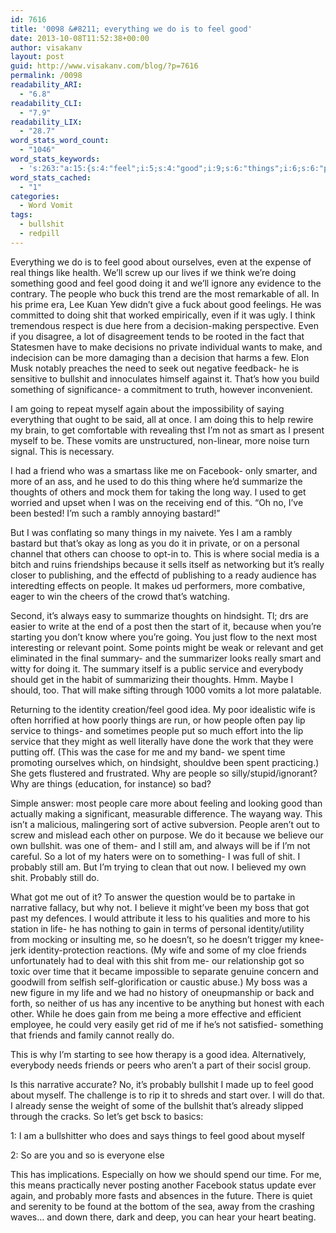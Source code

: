 ```yaml
---
id: 7616
title: '0098 &#8211; everything we do is to feel good'
date: 2013-10-08T11:52:38+00:00
author: visakanv
layout: post
guid: http://www.visakanv.com/blog/?p=7616
permalink: /0098
readability_ARI:
  - "6.8"
readability_CLI:
  - "7.9"
readability_LIX:
  - "28.7"
word_stats_word_count:
  - "1046"
word_stats_keywords:
  - 's:263:"a:15:{s:4:"feel";i:5;s:4:"good";i:9;s:6:"things";i:6;s:6:"people";i:7;s:4:"shit";i:4;s:4:"make";i:3;s:8:"bullshit";i:4;s:8:"thoughts";i:3;s:7:"because";i:3;s:6:"really";i:3;s:7:"service";i:3;s:8:"identity";i:3;s:4:"time";i:3;s:8:"probably";i:4;s:7:"friends";i:3;}";'
word_stats_cached:
  - "1"
categories:
  - Word Vomit
tags:
  - bullshit
  - redpill
---
```

Everything we do is to feel good about ourselves, even at the expense of real things like health. We&#8217;ll screw up our lives if we think we&#8217;re doing something good and feel good doing it and we&#8217;ll ignore any evidence to the contrary. The people who buck this trend are the most remarkable of all. In his prime era, Lee Kuan Yew didn&#8217;t give a fuck about good feelings. He was committed to doing shit that worked empirically, even if it was ugly. I think tremendous respect is due here from a decision-making perspective. Even if you disagree, a lot of disagreement tends to be rooted in the fact that Statesmen have to make decisions no private individual wants to make, and indecision can be more damaging than a decision that harms a few. Elon Musk notably preaches the need to seek out negative feedback- he is sensitive to bullshit and innoculates himself against it. That&#8217;s how you build something of significance- a commitment to truth, however inconvenient.

I am going to repeat myself again about the impossibility of saying everything that ought to be said, all at once. I am doing this to help rewire my brain, to get comfortable with revealing thst I&#8217;m not as smart as I present myself to be. These vomits are unstructured, non-linear, more noise turn signal. This is necessary.

I had a friend who was a smartass like me on Facebook- only smarter, and more of an ass, and he used to do this thing where he&#8217;d summarize the thoughts of others and mock them for taking the long way. I used to get worried and upset when I was on the receiving end of this. &#8220;Oh no, I&#8217;ve been bested! I&#8217;m such a rambly annoying bastard!&#8221;

But I was conflating so many things in my naivete. Yes I am a rambly bastard but that&#8217;s okay as long as you do it in private, or on a personal channel that others can choose to opt-in to. This is where social media is a bitch and ruins friendships because it sells itself as networking but it&#8217;s really closer to publishing, and the effectd of publishing to a ready audience has interedting effects on people. It makes ud performers, more combative, eager to win the cheers of the crowd that&#8217;s watching.

Second, it&#8217;s always easy to summarize thoughts on hindsight. Tl; drs are easier to write at the end of a post then the start of it, because when you&#8217;re starting you don&#8217;t know where you&#8217;re going. You just flow to the next most interesting or relevant point. Some points might be weak or relevant and get eliminated in the final summary- and the summarizer looks really smart and witty for doing it. The summary itself is a public service and everybody should get in the habit of summarizing their thoughts. Hmm. Maybe I should, too. That will make sifting through 1000 vomits a lot more palatable.

Returning to the identity creation/feel good idea. My poor idealistic wife is often horrified at how poorly things are run, or how people often pay lip service to things- and sometimes people put so much effort into the lip service that they might as well literally have done the work that they were putting off. (This was the case for me and my band- we spent time promoting ourselves which, on hindsight, shouldve been spent practicing.) She gets flustered and frustrated. Why are people so silly/stupid/ignorant? Why are things (education, for instance) so bad?

Simple answer: most people care more about feeling and looking good than actually making a significant, measurable difference. The wayang way. This isn&#8217;t a malicious, malingering sort of active subversion. People aren&#8217;t out to screw and mislead each other on purpose. We do it because we believe our own bullshit. was one of them- and I still am, and always will be if I&#8217;m not careful. So a lot of my haters were on to something- I was full of shit. I probably still am. But I&#8217;m trying to clean that out now. I believed my own shit. Probably still do.

What got me out of it? To answer the question would be to partake in narrative fallacy, but why not. I believe it might&#8217;ve been my boss that got past my defences. I would attribute it less to his qualities and more to his station in life- he has nothing to gain in terms of personal identity/utility from mocking or insulting me, so he doesn&#8217;t, so he doesn&#8217;t trigger my knee-jerk identity-protection reactions. (My wife and some of my cloe friends unfortunately had to deal with this shit from me- our relationship got so toxic over time that it became impossible to separate genuine concern and goodwill from selfish self-glorification or caustic abuse.) My boss was a new figure in my life and we had no history of oneupmanship or back and forth, so neither of us has any incentive to be anything but honest with each other. While he does gain from me being a more effective and efficient employee, he could very easily get rid of me if he&#8217;s not satisfied- something that friends and family cannot really do.

This is why I&#8217;m starting to see how therapy is a good idea. Alternatively, everybody needs friends or peers who aren&#8217;t a part of their socisl group.

Is this narrative accurate? No, it&#8217;s probably bullshit I made up to feel good about myself. The challenge is to rip it to shreds and start over. I will do that. I already sense the weight of some of the bullshit that&#8217;s already slipped through the cracks. So let&#8217;s get bsck to basics:

1: I am a bullshitter who does and says things to feel good about myself

2: So are you and so is everyone else

This has implications. Especially on how we should spend our time. For me, this means practically never posting another Facebook status update ever again, and probably more fasts and absences in the future. There is quiet and serenity to be found at the bottom of the sea, away from the crashing waves&#8230; and down there, dark and deep, you can hear your heart beating.